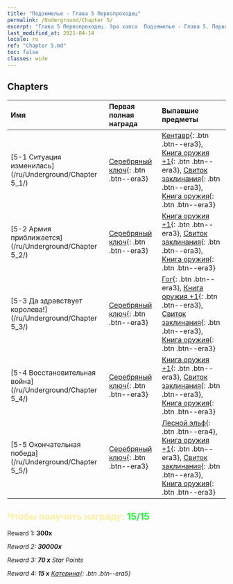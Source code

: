 ```yaml
---
title: "Подземелье - Глава 5 Первопроходец"
permalink: /Underground/Chapter 5/
excerpt: "Глава 5 Первопроходец. Эра хаоса  Подземелье - Глава 5. Первопроходец"
last_modified_at: 2021-04-14
locale: ru
ref: "Chapter 5.md"
toc: false
classes: wide
---
```


## Chapters

  | Имя |  Первая полная награда | Выпавшие предметы |
  |:------------|:------------|:------------| 
  | [5-1 Ситуация изменилась](/ru/Underground/Chapter 5_1/) | [Серебряный ключ](/ru/Items/con_693/){: .btn .btn--era3} | [Кентавр](/ru/Items/unt_199/){: .btn .btn--era3}, [Книга оружия +1](/ru/Items/mat_25/){: .btn .btn--era3}, [Свиток заклинания](/ru/Items/con_694/){: .btn .btn--era3}, [Книга оружия](/ru/Items/mat_18/){: .btn .btn--era3} |
  | [5-2 Армия приближается](/ru/Underground/Chapter 5_2/) | [Серебряный ключ](/ru/Items/con_693/){: .btn .btn--era3} | [Книга оружия +1](/ru/Items/mat_25/){: .btn .btn--era3}, [Свиток заклинания](/ru/Items/con_694/){: .btn .btn--era3}, [Книга оружия](/ru/Items/mat_18/){: .btn .btn--era3} |
  | [5-3 Да здравствует королева!](/ru/Underground/Chapter 5_3/) | [Серебряный ключ](/ru/Items/con_693/){: .btn .btn--era3} | [Гог](/ru/Items/unt_227/){: .btn .btn--era3}, [Книга оружия +1](/ru/Items/mat_25/){: .btn .btn--era3}, [Свиток заклинания](/ru/Items/con_694/){: .btn .btn--era3}, [Книга оружия](/ru/Items/mat_18/){: .btn .btn--era3} |
  | [5-4 Восстановительная война](/ru/Underground/Chapter 5_4/) | [Серебряный ключ](/ru/Items/con_693/){: .btn .btn--era3} | [Книга оружия +1](/ru/Items/mat_25/){: .btn .btn--era3}, [Свиток заклинания](/ru/Items/con_694/){: .btn .btn--era3}, [Книга оружия](/ru/Items/mat_18/){: .btn .btn--era3} |
  | [5-5 Окончательная победа](/ru/Underground/Chapter 5_5/) | [Серебряный ключ](/ru/Items/con_693/){: .btn .btn--era3} | [Лесной эльф](/ru/Items/unt_201/){: .btn .btn--era4}, [Книга оружия +1](/ru/Items/mat_25/){: .btn .btn--era3}, [Свиток заклинания](/ru/Items/con_694/){: .btn .btn--era3}, [Книга оружия](/ru/Items/mat_18/){: .btn .btn--era3} |


## <span style="color: #ffeea0">Чтобы получить награду: </span><span style="color: #27f73a">15/15</span>

 Reward 1:  **300x** <i class="fas fa-gem"/>

 Reward 2:  **30000x** <i class="fas fa-coins"/>

 Reward 3: **70 x** Star Points

 Reward 4: **15 x** [Катерина](/ru/Items/her_361/){: .btn .btn--era5}

